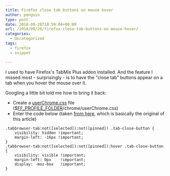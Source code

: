 ```yaml
---
title: Firefox close tab buttons on mouse hover
author: penguin
type: post
date: 2018-09-26T18:59:04+00:00
url: /2018/09/26/firefox-close-tab-buttons-on-mouse-hover/
categories:
  - Uncategorized
tags:
  - firefox
  - snippet

---
```

I used to have Firefox's TabMix Plus addon installed. And the feature I missed most - surprisingly - is to have the "close tab" buttons appear on a tab when you hover the mouse over it.

Googling a little bit told me how to bring it back:

  * Create a [userChrome.css][1] file
    ($[FF\_PROFILE\_FOLDER][2]/chrome/userChrome.css)
  * Enter the code below (taken [from here][3], which is basically the original of this article)

```
.tabbrowser-tab:not([selected]):not([pinned]) .tab-close-button {
    visibility: hidden !important;
    margin-left: -16px !important;
}
.tabbrowser-tab:not([selected]):not([pinned]):hover .tab-close-button {
    visibility: visible !important;
    margin-left: 0px    !important;
    display: -moz-box   !important;
}
```

 [1]: http://kb.mozillazine.org/index.php?title=UserChrome.css
 [2]: http://kb.mozillazine.org/Profile_folder#Folders
 [3]: https://mattsch.com/2016/01/04/firefox-close-tab-button-on-hover/